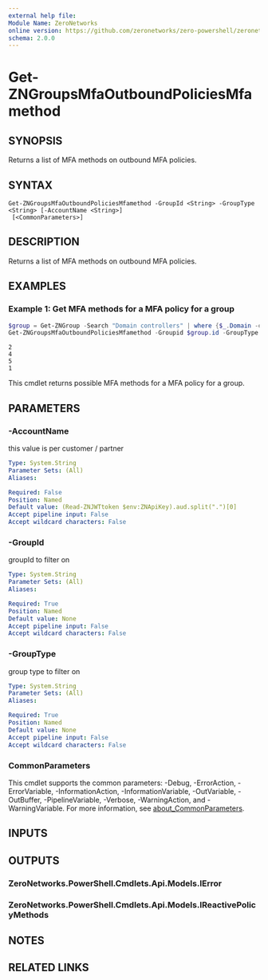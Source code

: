 ```yaml
---
external help file:
Module Name: ZeroNetworks
online version: https://github.com/zeronetworks/zero-powershell/zeronetworks/get-zngroupsmfaoutboundpoliciesmfamethod
schema: 2.0.0
---
```


# Get-ZNGroupsMfaOutboundPoliciesMfamethod

## SYNOPSIS
Returns a list of MFA methods on outbound MFA policies.

## SYNTAX

```
Get-ZNGroupsMfaOutboundPoliciesMfamethod -GroupId <String> -GroupType <String> [-AccountName <String>]
 [<CommonParameters>]
```

## DESCRIPTION
Returns a list of MFA methods on outbound MFA policies.

## EXAMPLES

### Example 1: Get MFA methods for a MFA policy for a group
```powershell
$group = Get-ZNGroup -Search "Domain controllers" | where {$_.Domain -eq "tag"}
Get-ZNGroupsMfaOutboundPoliciesMfamethod -Groupid $group.id -GroupType tag        
```

```output
2
4
5
1
```

This cmdlet returns possible MFA methods for a MFA policy for a group.

## PARAMETERS

### -AccountName
this value is per customer / partner

```yaml
Type: System.String
Parameter Sets: (All)
Aliases:

Required: False
Position: Named
Default value: (Read-ZNJWTtoken $env:ZNApiKey).aud.split(".")[0]
Accept pipeline input: False
Accept wildcard characters: False
```

### -GroupId
groupId to filter on

```yaml
Type: System.String
Parameter Sets: (All)
Aliases:

Required: True
Position: Named
Default value: None
Accept pipeline input: False
Accept wildcard characters: False
```

### -GroupType
group type to filter on

```yaml
Type: System.String
Parameter Sets: (All)
Aliases:

Required: True
Position: Named
Default value: None
Accept pipeline input: False
Accept wildcard characters: False
```

### CommonParameters
This cmdlet supports the common parameters: -Debug, -ErrorAction, -ErrorVariable, -InformationAction, -InformationVariable, -OutVariable, -OutBuffer, -PipelineVariable, -Verbose, -WarningAction, and -WarningVariable. For more information, see [about_CommonParameters](http://go.microsoft.com/fwlink/?LinkID=113216).

## INPUTS

## OUTPUTS

### ZeroNetworks.PowerShell.Cmdlets.Api.Models.IError

### ZeroNetworks.PowerShell.Cmdlets.Api.Models.IReactivePolicyMethods

## NOTES

## RELATED LINKS

